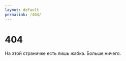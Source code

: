 ```yaml
---
layout: default
permalink: /404/
---
```


# 404

На этой страничке есть лишь жабка. Больше ничего.

